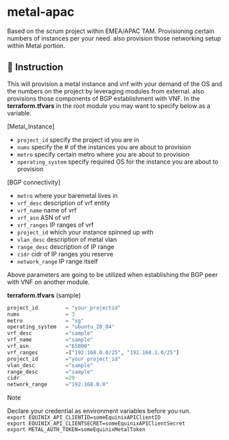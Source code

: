 # metal-apac

Based on the scrum project within EMEA/APAC TAM.   Provisioning certain numbers of instances per your need.   also provision those networking setup within Metal portion.

## :watermelon: Instruction

This will provision a metal instance and vnf with your demand of the OS and the numbers on the project by leveraging modules from external. also provisions those components of BGP establishment with VNF.
In the **terraform.tfvars** in the root module you may want to specify below as a variable.

[Metal_Instance]
- `project_id`       specify the project id you are in
- `nums`             specify the # of the instances you are about to provision
- `metro`            specify certain metro where you are about to provision
- `operating_system` specify required OS for the instance you are about to provision

[BGP connectivity]
- `metro` where your baremetal lives in
- `vrf_desc` description of vrf entity
- `vrf_name` name of vrf
- `vrf_asn` ASN of vrf
- `vrf_ranges` IP ranges of vrf
- `project_id` which your instance spinned up with
- `vlan_desc` description of metal vlan
- `range_desc` description of IP range
- `cidr` cidr of IP ranges you reserve
- `network_range` IP range itself

Above parameters are going to be utilized when establishing the BGP peer with VNF on another module.

**terraform.tfvars** (sample)
```terraform
project_id         = "your_projectid"
nums               = 3
metro              = "sg"
operating_system   = "ubuntu_20_04"
vrf_desc           ="sample"
vrf_name           ="sample"
vrf_asn            ="65000"
vrf_ranges         =["192.168.0.0/25", "192.168.1.0/25"]
project_id         ="your project_id"
vlan_desc          ="sample"
range_desc         ="sample"
cidr               =29
network_range      ="192.168.0.0"
```  


>[!note]
>Declare your credential as environment variables before you run.  
>`export EQUINIX_API_CLIENTID=someEquinixAPIClientID`  
>`export EQUINIX_API_CLIENTSECRET=someEquinixAPIClientSecret`  
>`export METAL_AUTH_TOKEN=someEquinixMetalToken`
